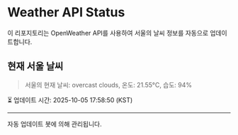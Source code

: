 
# Weather API Status

이 리포지토리는 OpenWeather API를 사용하여 서울의 날씨 정보를 자동으로 업데이트합니다.

## 현재 서울 날씨
> 서울의 현재 날씨: overcast clouds, 온도: 21.55°C, 습도: 94%

⏳ 업데이트 시간: 2025-10-05 17:58:50 (KST)

---
자동 업데이트 봇에 의해 관리됩니다.
